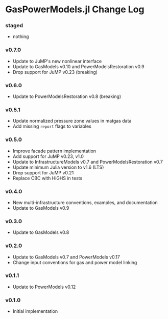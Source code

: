 GasPowerModels.jl Change Log
============================

### staged
- nothing

### v0.7.0
- Update to JuMP's new nonlinear interface
- Update to GasModels v0.10 and PowerModelsRestoration v0.9
- Drop support for JuMP v0.23 (breaking)

### v0.6.0
- Update to PowerModelsRestoration v0.8 (breaking)

### v0.5.1
- Update normalized pressure zone values in matgas data
- Add missing `report` flags to variables

### v0.5.0
- Improve facade pattern implementation
- Add support for JuMP v0.23, v1.0
- Update to InfrastructureModels v0.7 and PowerModelsRestoration v0.7
- Update minimum Julia version to v1.6 (LTS)
- Drop support for JuMP v0.21
- Replace CBC with HiGHS in tests

### v0.4.0
- New multi-infrastructure conventions, examples, and documentation
- Update to GasModels v0.9

### v0.3.0
- Update to GasModels v0.8

### v0.2.0
- Update to GasModels v0.7 and PowerModels v0.17
- Change input conventions for gas and power model linking

### v0.1.1
- Update to PowerModels v0.12

### v0.1.0
- Initial implementation

